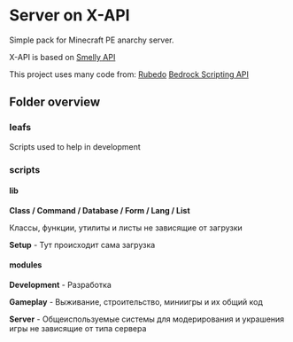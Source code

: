 # Server on X-API

Simple pack for Minecraft PE anarchy server. 

X-API is based on [Smelly API](https://github.com/Smelly-API/Smelly-API)

This project uses many code from:
  [Rubedo](https://github.com/smell-of-curry/rubedo)
  [Bedrock Scripting API](https://discord.gg/wMSBmuBB)

## Folder overview

### leafs 

Scripts used to help in development

### scripts

#### lib
**Class / Command / Database / Form / Lang / List**

Классы, функции, утилиты и листы не зависящие от загрузки

**Setup** - Тут происходит сама загрузка



#### modules
**Development** - Разработка

**Gameplay** - Выживание, строительство, миниигры и их общий код

**Server** - Общеиспользуемые системы для модерирования и украшения игры не зависящие от типа сервера